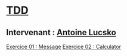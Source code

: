 # [TDD](https://github.com/Antoine07/leaddev01/blob/main/03_TDD/chap1_introduction/chap1_installation_organisation.md)
## Intervenant : [Antoine Lucsko](https://github.com/Antoine07/)

[Exercice 01 : Message](chapitre1_introduction/Examples/Message)
[Exercice 02 : Calculator](chapitre1_introduction/Exercices/Exercice_02_Calculator)